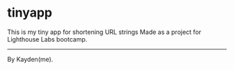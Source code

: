 # tinyapp
This is my tiny app for shortening URL strings
Made as a project for Lighthouse Labs bootcamp. <hr>
By Kayden(me).

